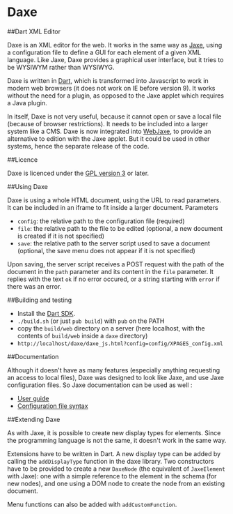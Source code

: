 # Daxe
##Dart XML Editor

Daxe is an XML editor for the web. It works in the same way as [Jaxe](http://jaxe.sourceforge.net/en/), using a configuration file to define a GUI for each element of a given XML language. Like Jaxe, Daxe provides a graphical user interface, but it tries to be WYSIWYM rather than WYSIWYG.

Daxe is written in [Dart](https://www.dartlang.org/), which is transformed into Javascript to work in modern web browsers (it does not work on IE before version 9). It works without the need for a plugin, as opposed to the Jaxe applet which requires a Java plugin.

In itself, Daxe is not very useful, because it cannot open or save a local file (because of browser restrictions). It needs to be included into a larger system like a CMS. Daxe is now integrated into [WebJaxe](http://media4.obspm.fr/outils/webjaxe/en/), to provide an alternative to edition with the Jaxe applet. But it could be used in other systems, hence the separate release of the code.

##Licence

Daxe is licenced under the [GPL version 3](http://www.gnu.org/licenses/gpl-3.0.en.html) or later.

##Using Daxe

Daxe is using a whole HTML document, using the URL to read parameters. It can be included in an iframe to fit inside a larger document.
Parameters

* `config`: the relative path to the configuration file (required)
* `file`: the relative path to the file to be edited (optional, a new document is created if it is not specified)
* `save`: the relative path to the server script used to save a document (optional, the save menu does not appear if it is not specified)

Upon saving, the server script receives a POST request with the path of the document in the `path` parameter and its content in the `file` parameter. It replies with the text `ok` if no error occured, or a string starting with `error` if there was an error.

##Building and testing

* Install the [Dart SDK](https://www.dartlang.org/tools/sdk/).
* `./build.sh` (or just `pub build`) with `pub` on the PATH
* copy the `build/web` directory on a server (here localhost, with the contents of `build/web` inside a `daxe` directory)
* `http://localhost/daxe/daxe_js.html?config=config/XPAGES_config.xml`

##Documentation

Although it doesn't have as many features (especially anything requesting an access to local files), Daxe was designed to look like Jaxe, and use Jaxe configuration files. So Jaxe documentation can be used as well :

* [User guide](http://jaxe.sourceforge.net/en/pages_jaxe-user-guide/xml-pinciples.html)
* [Configuration file syntax](http://jaxe.sourceforge.net/en/pages_doc-config-en/intro-doc-config-en.html)

##Extending Daxe

As with Jaxe, it is possible to create new display types for elements. Since the programming language is not the same, it doesn't work in the same way.

Extensions have to be written in Dart. A new display type can be added by calling the `addDisplayType` function in the daxe library. Two constructors have to be provided to create a new `DaxeNode` (the equivalent of `JaxeElement` with Jaxe): one with a simple reference to the element in the schema (for new nodes), and one using a DOM node to create the node from an existing document.

Menu functions can also be added with `addCustomFunction`.
